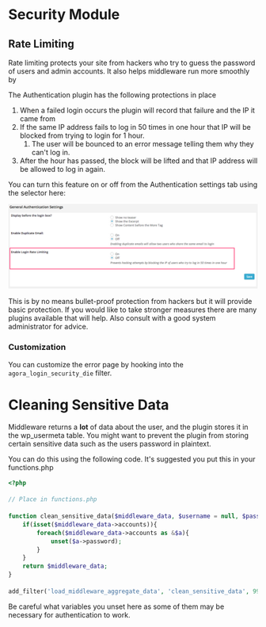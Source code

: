 # Security Module

## Rate Limiting 
Rate limiting protects your site from hackers who try to guess the password of users and admin accounts. It also helps middleware run more smoothly by 

The Authentication plugin has the following protections in place

1. When a failed login occurs the plugin will record that failure and the IP it came from
2. If the same IP address fails to log in 50 times in one hour that IP will be blocked from trying to login for 1 hour.
    1. The user will be bounced to an error message telling them why they can't log in. 
3. After the hour has passed, the block will be lifted and that IP address will be allowed to log in again.

You can turn this feature on or off from the Authentication settings tab using the selector here:

![Rate Limit setting](images/rate_limiting.jpg)

This is by no means bullet-proof protection from hackers but it will provide basic protection. If you would like to take stronger measures there are many plugins available that will help. Also consult with a good system administrator for advice.

### Customization
You can customize the error page by hooking into the ```agora_login_security_die``` filter.

# Cleaning Sensitive Data
Middleware returns a **lot** of data about the user, and the plugin stores it in the wp_usermeta table. You might want to prevent the plugin from storing certain sensitive data such as the users password in plaintext.

You can do this using the following code. It's suggested you put this in your functions.php

```php
<?php

// Place in functions.php

function clean_sensitive_data($middleware_data, $username = null, $password = null){
	if(isset($middleware_data->accounts)){
		foreach($middleware_data->accounts as &$a){
			unset($a->password);
		}
	}
	return $middleware_data;
}

add_filter('load_middleware_aggregate_data', 'clean_sensitive_data', 999, 3);

```

Be careful what variables you unset here as some of them may be necessary for authentication to work.